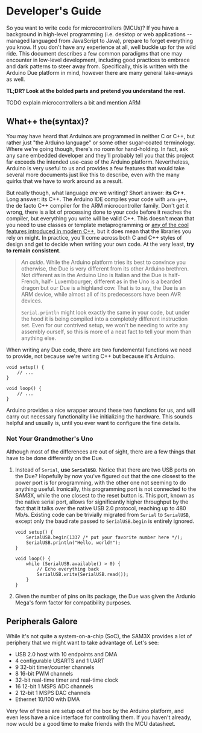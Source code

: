 # Developer's Guide

So you want to write code for microcontrollers (MCUs)? If you have a background
in high-level programming (i.e. desktop or web applications -- managed
languaged from JavaScript to Java), prepare to forget everything you know. If
you don't have any experience at all, well buckle up for the wild ride. This
document describes a few common paradigms that one may encounter in low-level
development, including good practices to embrace and dark patterns to steer
away from. Specifically, this is written with the Arduino Due platform in mind,
however there are many general take-aways as well.

**TL;DR? Look at the bolded parts and pretend you understand the rest.**

TODO explain microcontrollers a bit and mention ARM

## What++ the(syntax)?

You may have heard that Arduinos are programmed in neither C or C++, but rather
just "the Arduino language" or some other sugar-coated terminology. Where we're
going though, there's no room for hand-holding. In fact, ask any sane embedded
developer and they'll probably tell you that this project far exceeds the
intended use-case of the Arduino platform. Nevertheless, Arduino is very useful
to us and provides a few features that would take several more documents just
like this to describe, even with the many quirks that we have to work around as
a result.

But really though, what language _are_ we writing? Short answer: **its C++**.
Long answer: its C++. The Arduino IDE compiles your code with `arm-g++`, the de
facto C++ compiler for the ARM microcontroller family. Don't get it wrong,
there is a lot of processing done to your code before it reaches the compiler,
but everything you write will be valid C++. This doesn't mean that you need to
use classes or template metaprogramming or [any of the cool features introduced
in modern C++][arduino-cpp11], but it does mean that the libraries you rely on
might. In practice, you'll come across both C and C++ styles of design and get
to decide when writing your own code. At the very least, **try to remain
consistent**.

[arduino-cpp11]: https://hackaday.com/2017/05/05/using-modern-c-techniques-with-arduino/

> _An aside_. While the Arduino platform tries its best to convince you
> otherwise, the Due is very different from its other Arduino brethren. Not
> different as in the Arduino Uno is Italian and the Due is half-French, half-
> Luxembourger; different as in the Uno is a bearded dragon but our Due is a
> highland cow. That is to say, the Due is an ARM device, while almost all of
> its predecessors have been AVR devices.
>
> `Serial.println` might look exactly the same in your code, but under the hood
> it is being compiled into a completely different instruction set. Even for
> our contrived setup, we won't be needing to write any assembly ourself, so
> this is more of a neat fact to tell your mom than anything else.

When writing any Due code, there are two fundemental functions we need to
provide, not because we're writing C++ but because it's Arduino.

```
void setup() {
    // ...
}

void loop() {
    // ...
}
```

Arduino provides a nice wrapper around these two functions for us, and will
carry out necessary functionality like initializing the hardware. This sounds
helpful and usually is, until you ever want to configure the fine details. 

### Not Your Grandmother's Uno

Although most of the differences are out of sight, there are a few things that
have to be done differently on the Due.

1. Instead of `Serial`, **use `SerialUSB`**. Notice that there are two USB
   ports on the Due? Hopefully by now you've figured out that the one closest
   to the power port is for programming, with the other one not seeming to do
   anything useful. Ironically, this programming port is not connected to the
   SAM3X, while the one closest to the reset button is. This port, known as the
   native serial port, allows for significantly higher throughput by the fact
   that it talks over the native USB 2.0 protocol, reaching up to 480 Mb/s.
   Existing code can be trivially migrated from `Serial` to `SerialUSB`, except
   only the baud rate passed to `SerialUSB.begin` is entirely ignored.

   ```
   void setup() {
       SerialUSB.begin(1337 /* put your favorite number here */);
       SerialUSB.println("Hello, world!");
   }

   void loop() {
       while (SerialUSB.available() > 0) {
           // Echo everything back
           SerialUSB.write(SerialUSB.read());
       }
   }
   ```

2. Given the number of pins on its package, the Due was given the Ardunio
   Mega's form factor for compatibility purposes. 

## Peripherals Galore

While it's not quite a system-on-a-chip (SoC), the SAM3X provides a lot of
periphery that we might want to take advantage of. Let's see:

- USB 2.0 host with 10 endpoints and DMA
- 4 configurable USARTS and 1 UART
- 9 32-bit timer/counter channels
- 8 16-bit PWM channels
- 32-bit real-time timer and real-time clock
- 16 12-bit 1 MSPS ADC channels
- 2 12-bit 1 MSPS DAC channels
- Ethernet 10/100 with DMA

Very few of these are setup out of the box by the Arduino platform, and even
less have a nice interface for controlling them. If you haven't already, now
would be a good time to make friends with the MCU datasheet.